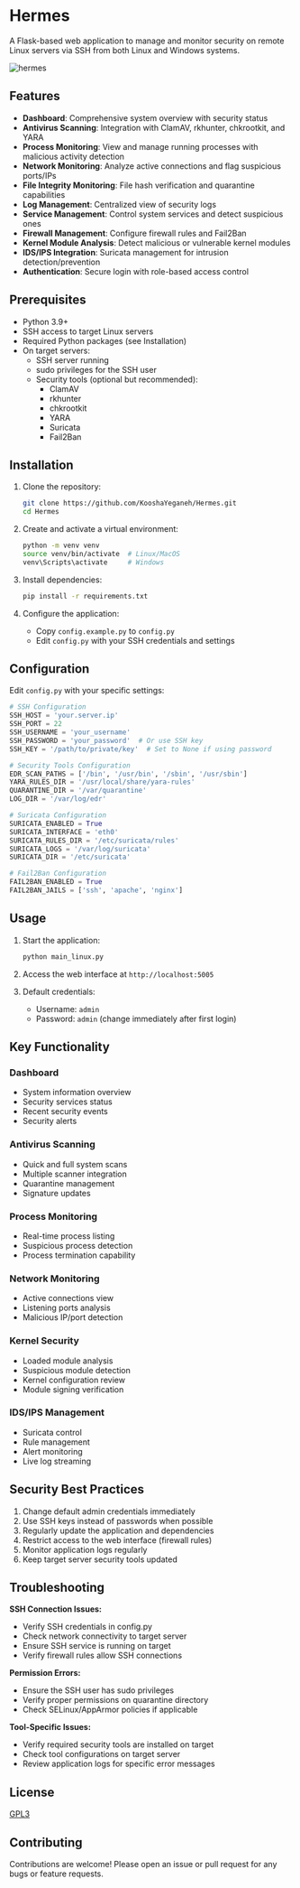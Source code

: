 
# Hermes

A Flask-based web application to manage and monitor security on remote Linux servers via SSH from both Linux and Windows systems.

![hermes](hermes.png)

## Features

- **Dashboard**: Comprehensive system overview with security status
- **Antivirus Scanning**: Integration with ClamAV, rkhunter, chkrootkit, and YARA
- **Process Monitoring**: View and manage running processes with malicious activity detection
- **Network Monitoring**: Analyze active connections and flag suspicious ports/IPs
- **File Integrity Monitoring**: File hash verification and quarantine capabilities
- **Log Management**: Centralized view of security logs
- **Service Management**: Control system services and detect suspicious ones
- **Firewall Management**: Configure firewall rules and Fail2Ban
- **Kernel Module Analysis**: Detect malicious or vulnerable kernel modules
- **IDS/IPS Integration**: Suricata management for intrusion detection/prevention
- **Authentication**: Secure login with role-based access control

## Prerequisites

- Python 3.9+
- SSH access to target Linux servers
- Required Python packages (see Installation)
- On target servers:
  - SSH server running
  - sudo privileges for the SSH user
  - Security tools (optional but recommended):
    - ClamAV
    - rkhunter
    - chkrootkit
    - YARA
    - Suricata
    - Fail2Ban

## Installation

1. Clone the repository:
   ```bash
   git clone https://github.com/KooshaYeganeh/Hermes.git
   cd Hermes
   ```

2. Create and activate a virtual environment:
   ```bash
   python -m venv venv
   source venv/bin/activate  # Linux/MacOS
   venv\Scripts\activate     # Windows
   ```

3. Install dependencies:
   ```bash
   pip install -r requirements.txt
   ```

4. Configure the application:
   - Copy `config.example.py` to `config.py`
   - Edit `config.py` with your SSH credentials and settings

## Configuration

Edit `config.py` with your specific settings:

```python
# SSH Configuration
SSH_HOST = 'your.server.ip'
SSH_PORT = 22
SSH_USERNAME = 'your_username'
SSH_PASSWORD = 'your_password'  # Or use SSH key
SSH_KEY = '/path/to/private/key'  # Set to None if using password

# Security Tools Configuration
EDR_SCAN_PATHS = ['/bin', '/usr/bin', '/sbin', '/usr/sbin']
YARA_RULES_DIR = '/usr/local/share/yara-rules'
QUARANTINE_DIR = '/var/quarantine'
LOG_DIR = '/var/log/edr'

# Suricata Configuration
SURICATA_ENABLED = True
SURICATA_INTERFACE = 'eth0'
SURICATA_RULES_DIR = '/etc/suricata/rules'
SURICATA_LOGS = '/var/log/suricata'
SURICATA_DIR = '/etc/suricata'

# Fail2Ban Configuration
FAIL2BAN_ENABLED = True
FAIL2BAN_JAILS = ['ssh', 'apache', 'nginx']
```

## Usage

1. Start the application:
   ```bash
   python main_linux.py
   ```

2. Access the web interface at `http://localhost:5005`

3. Default credentials:
   - Username: `admin`
   - Password: `admin` (change immediately after first login)

## Key Functionality

### Dashboard
- System information overview
- Security services status
- Recent security events
- Security alerts

### Antivirus Scanning
- Quick and full system scans
- Multiple scanner integration
- Quarantine management
- Signature updates

### Process Monitoring
- Real-time process listing
- Suspicious process detection
- Process termination capability

### Network Monitoring
- Active connections view
- Listening ports analysis
- Malicious IP/port detection

### Kernel Security
- Loaded module analysis
- Suspicious module detection
- Kernel configuration review
- Module signing verification

### IDS/IPS Management
- Suricata control
- Rule management
- Alert monitoring
- Live log streaming

## Security Best Practices

1. Change default admin credentials immediately
2. Use SSH keys instead of passwords when possible
3. Regularly update the application and dependencies
4. Restrict access to the web interface (firewall rules)
5. Monitor application logs regularly
6. Keep target server security tools updated

## Troubleshooting

**SSH Connection Issues:**
- Verify SSH credentials in config.py
- Check network connectivity to target server
- Ensure SSH service is running on target
- Verify firewall rules allow SSH connections

**Permission Errors:**
- Ensure the SSH user has sudo privileges
- Verify proper permissions on quarantine directory
- Check SELinux/AppArmor policies if applicable

**Tool-Specific Issues:**
- Verify required security tools are installed on target
- Check tool configurations on target server
- Review application logs for specific error messages

## License

[GPL3](LICENSE)

## Contributing

Contributions are welcome! Please open an issue or pull request for any bugs or feature requests.

